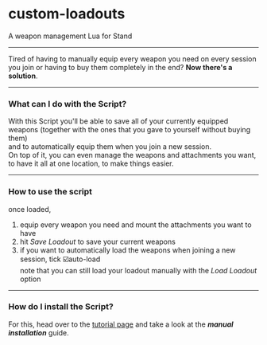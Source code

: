 # custom-loadouts
A weapon management Lua for Stand

---

Tired of having to manually equip every weapon you need on every session you join or having to buy them completely in the end?
**Now there's a solution**.   

---

### What can I do with the Script?
With this Script you'll be able to save all of your currently equipped weapons (together with the ones that you gave to yourself without buying them)   
and to automatically equip them when you join a new session.   
On top of it, you can even manage the weapons and attachments you want, to have it all at one location, to make things easier.

---

### How to use the script
once loaded, 
1. equip every weapon you need and mount the attachments you want to have
2. hit *Save Loadout* to save your current weapons
3. if you want to automatically load the weapons when joining a new session, tick :ballot_box_with_check:auto-load   
   note that you can still load your loadout manually with the *Load Loadout* option

---

### How do I install the Script?
For this, head over to the [tutorial page](https://support-docs.stand.gg/installing-luas/) and take a look at the ***manual installation*** guide.